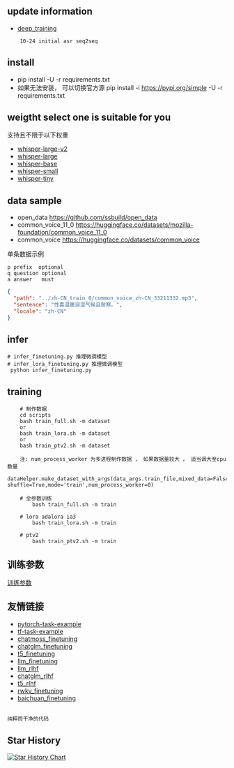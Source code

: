 ## update information
   - [deep_training](https://github.com/ssbuild/deep_training)

```text
    10-24 initial asr seq2seq
```
   

## install
  - pip install -U -r requirements.txt
  - 如果无法安装， 可以切换官方源 pip install -i https://pypi.org/simple -U -r requirements.txt



## weigtht select one is suitable for you
支持且不限于以下权重    
- [whisper-large-v2](https://huggingface.co/openai/whisper-large-v2)
- [whisper-large](https://huggingface.co/openai/whisper-large)
- [whisper-base](https://huggingface.co/openai/whisper-base)
- [whisper-small](https://huggingface.co/openai/whisper-small)
- [whisper-tiny](https://huggingface.co/openai/whisper-tiny)

## data sample
- open_data https://github.com/ssbuild/open_data
- common_voice_11_0 https://huggingface.co/datasets/mozilla-foundation/common_voice_11_0
- common_voice https://huggingface.co/datasets/common_voice
   
单条数据示例
```text
p prefix  optional
q question optional
a answer   must

```

```json
{
  "path": "../zh-CN_train_0/common_voice_zh-CN_33211332.mp3",
  "sentence": "性喜温暖润湿气候且耐寒。",
  "locale": "zh-CN"
}
```



## infer
    # infer_finetuning.py 推理微调模型
    # infer_lora_finetuning.py 推理微调模型
     python infer_finetuning.py



## training
```text
    # 制作数据
    cd scripts
    bash train_full.sh -m dataset 
    or
    bash train_lora.sh -m dataset 
    or
    bash train_ptv2.sh -m dataset 
    
    注: num_process_worker 为多进程制作数据 ， 如果数据量较大 ， 适当调大至cpu数量
    dataHelper.make_dataset_with_args(data_args.train_file,mixed_data=False, shuffle=True,mode='train',num_process_worker=0)
    
    # 全参数训练 
        bash train_full.sh -m train
        
    # lora adalora ia3 
        bash train_lora.sh -m train
        
    # ptv2
        bash train_ptv2.sh -m train
```
   
## 训练参数
[训练参数](args.MD)

## 友情链接

- [pytorch-task-example](https://github.com/ssbuild/pytorch-task-example)
- [tf-task-example](https://github.com/ssbuild/tf-task-example)
- [chatmoss_finetuning](https://github.com/ssbuild/chatmoss_finetuning)
- [chatglm_finetuning](https://github.com/ssbuild/chatglm_finetuning)
- [t5_finetuning](https://github.com/ssbuild/t5_finetuning)
- [llm_finetuning](https://github.com/ssbuild/llm_finetuning)
- [llm_rlhf](https://github.com/ssbuild/llm_rlhf)
- [chatglm_rlhf](https://github.com/ssbuild/chatglm_rlhf)
- [t5_rlhf](https://github.com/ssbuild/t5_rlhf)
- [rwkv_finetuning](https://github.com/ssbuild/rwkv_finetuning)
- [baichuan_finetuning](https://github.com/ssbuild/baichuan_finetuning)

## 
    纯粹而干净的代码

## Star History

[![Star History Chart](https://api.star-history.com/svg?repos=ssbuild/asr_seq2seq_finetuning&type=Date)](https://star-history.com/#ssbuild/asr_seq2seq_finetuning&Date)